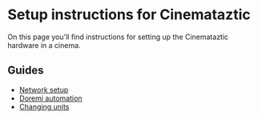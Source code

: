 # Setup instructions for Cinemataztic 
On this page you'll find instructions for setting up the Cinemataztic hardware in a cinema. 

## Guides
- [Network setup](/network)
- [Doremi automation](/doremi)
- [Changing units](/change-unit)
